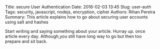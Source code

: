 Title: secure User Authentication
Date: 2016-02-03 13:45
Slug: user-auth
Tags: security, javascript, nodejs, encryption, cipher
Authors: Rihan Pereira
Summary: This article explains how to go about securing user accounts using salt and hashes

Start writing and saying something about your article. Hurray up. once article every day.
Although,you still have long way to go but then too prepare and sit back.
